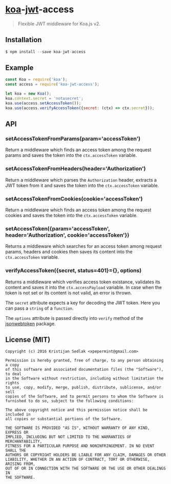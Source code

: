 # [koa](http://koajs.com/)-[jwt](https://en.wikipedia.org/wiki/JSON_Web_Token)-access 

> Flexible JWT middleware for Koa.js v2.

## Installation

```js
$ npm install --save koa-jwt-access
```

## Example

```js
const Koa = require('koa');
const access = require('koa-jwt-access');

let koa = new Koa();
koa.context.secret = 'notasecret';
koa.use(access.setAccessToken());
koa.use(access.verifyAccessToken({secret: (ctx) => ctx.secret}));
```

## API

### setAccessTokenFromParams(param='accessToken')

Return a middleware which finds an access token among the request params and saves the token into the `ctx.accessToken` variable.

### setAccessTokenFromHeaders(header='Authorization')

Return a middleware which parses the `Authorization` header, extracts a JWT token from it and saves the token into the `ctx.accessToken` variable.

### setAccessTokenFromCookies(cookie='accessToken')

Return a middleware which finds an access token among the request cookies and saves the token into the `ctx.accessToken` variable.

### setAccessToken({param='accessToken', header='Authorization', cookie='accessToken'})

Returns a middleware which searches for an access token among request params, headers and cookies then saves its content into the `ctx.accessToken` variable.

### verifyAccessToken({secret, status=401}={}, options)

Returns a middleware which verifies access token existance, validates its content and saves it into the `ctx.accessPayload` variable. In case when the token is not set or its content is not valid, an error is thrown.

The `secret` attribute expects a key for decoding the JWT token. Here you can pass a `string` of a `function`.  

The `options` attribute is passed directly into `verify` method of the [jsonwebtoken](https://github.com/auth0/node-jsonwebtoken) package. 

## License (MIT)

```
Copyright (c) 2016 Kristijan Sedlak <xpepermint@gmail.com>

Permission is hereby granted, free of charge, to any person obtaining a copy
of this software and associated documentation files (the "Software"), to deal
in the Software without restriction, including without limitation the rights
to use, copy, modify, merge, publish, distribute, sublicense, and/or sell
copies of the Software, and to permit persons to whom the Software is
furnished to do so, subject to the following conditions:

The above copyright notice and this permission notice shall be included in
all copies or substantial portions of the Software.

THE SOFTWARE IS PROVIDED "AS IS", WITHOUT WARRANTY OF ANY KIND, EXPRESS OR
IMPLIED, INCLUDING BUT NOT LIMITED TO THE WARRANTIES OF MERCHANTABILITY,
FITNESS FOR A PARTICULAR PURPOSE AND NONINFRINGEMENT. IN NO EVENT SHALL THE
AUTHORS OR COPYRIGHT HOLDERS BE LIABLE FOR ANY CLAIM, DAMAGES OR OTHER
LIABILITY, WHETHER IN AN ACTION OF CONTRACT, TORT OR OTHERWISE, ARISING FROM,
OUT OF OR IN CONNECTION WITH THE SOFTWARE OR THE USE OR OTHER DEALINGS IN
THE SOFTWARE.
```
